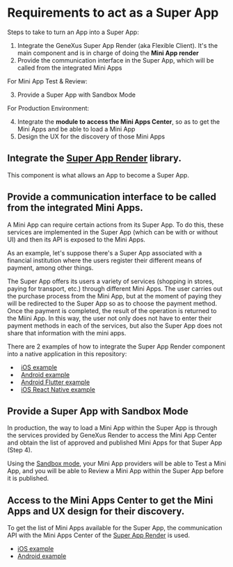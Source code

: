 # Requirements to act as a Super App

Steps to take to turn an App into a Super App:

1. Integrate the GeneXus Super App Render (aka Flexible Client). It's the main component and is in charge of doing the **Mini App render**
2. Provide the communication interface in the Super App, which will be called from the integrated Mini Apps

For Mini App Test & Review:

3. Provide a Super App with Sandbox Mode

For Production Environment:

4. Integrate the **module to access the Mini Apps Center**, so as to get the Mini Apps and be able to load a Mini App
5. Design the UX for the discovery of those Mini Apps

## Integrate the [Super App Render](/SuperAppRender.md) library.

This component is what allows an App to become a Super App.

## Provide a **communication interface** to be called from the integrated Mini Apps. 

A Mini App can require certain actions from its Super App. To do this, these services are implemented in the Super App (which can be with or without UI) and then its API is exposed to the Mini Apps. 

As an example, let's suppose there's a Super App associated with a financial institution where the users register their different means of payment, among other things.

The Super App offers its users a variety of services (shopping in stores, paying for transport, etc.) through different Mini Apps. The user carries out the purchase process from the Mini App, but at the moment of paying they will be redirected to the Super App so as to choose the payment method. Once the payment is completed, the result of the operation is returned to the Miini App. In this way, the user not only does not have to enter their payment methods in each of the services, but also the Super App does not share that information with the mini apps.

There are 2 examples of how to integrate the Super App Render component into a native application in this repository:

-   [iOS example](iOS/SampleExternalObject/README.md)
-   [Android example](Android/MiniAppCaller/README.md)
-   [Android Flutter example](Flutter/example_superapp/android/README.md)
-   [iOS React Native example](ReactNative/README.md)


## Provide a Super App with Sandbox Mode
In production, the way to load a Mini App within the Super App is through the services provided by GeneXus Render to access the Mini App Center and obtain the list of approved and published Mini Apps for that Super App (Step 4).

Using the [Sandbox mode](CreateSuperAppSandboxMode.md), your Mini App providers will be able to Test a Mini App, and you will be able to Review a Mini App within the Super App before it is published.


## Access to the Mini Apps Center to get the Mini Apps and UX design for their discovery.

To get the list of Mini Apps available for the Super App, the communication API with the Mini Apps Center of the [Super App Render](/SuperAppRender.md) is used.

- [iOS example](iOS/README.md)
- [Android example](Android/README.md)

